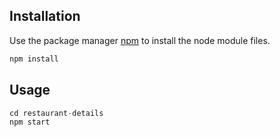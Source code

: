 ## Installation

Use the package manager [npm](https://docs.npmjs.com/cli/v6/commands/npm-install) to install the node module files.

```bash
npm install
```

## Usage

```python
cd restaurant-details
npm start
```